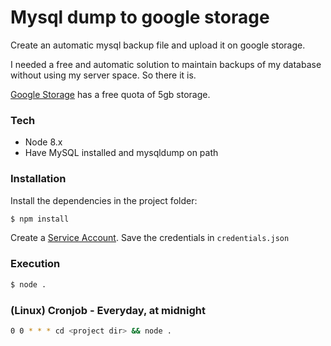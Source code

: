 
# Mysql dump to google storage
Create an automatic mysql backup file and upload it on google storage.

I needed a free and automatic solution to maintain backups of my database without using my server space. So there it is.

[Google Storage](https://cloud.google.com/storage/docs/) has a free quota of 5gb storage.

### Tech
* Node 8.x
* Have MySQL installed and mysqldump on path

### Installation
Install the dependencies in the project folder:

```sh
$ npm install
```

Create a [Service Account](https://cloud.google.com/storage/docs/). Save the credentials in `credentials.json` 

### Execution
```sh
$ node .
```

### (Linux) Cronjob - Everyday, at midnight
```sh
0 0 * * * cd <project dir> && node .
```